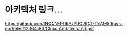 # 아키텍처 링크...
https://github.com/INOCAM-REALPROJECT-TEAM8/Back-end/files/12364583/Cloud.Architecture.1.pdf
